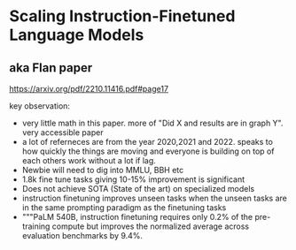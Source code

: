 # Scaling Instruction-Finetuned Language Models
## aka Flan paper

https://arxiv.org/pdf/2210.11416.pdf#page17

key observation:
* very little math in this paper. more of "Did X and results are in graph Y". very accessible paper
* a lot of referneces are from the year 2020,2021 and 2022. speaks to how quickly the things are moving and everyone is building on top of each others work  without a lot if lag. 
* Newbie will need to dig into MMLU, BBH etc
* 1.8k fine tune tasks giving 10-15% improvement is significant 
* Does not achieve SOTA (State of the art) on specialized models
* instruction finetuning improves unseen tasks when the unseen tasks are in the same prompting paradigm as the finetuning tasks 
* """PaLM 540B, instruction finetuning requires only 0.2% of the pre-training compute but improves the normalized average across evaluation benchmarks by 9.4%.
